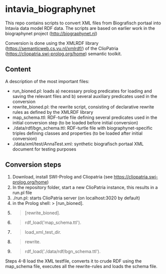 # intavia_biographynet

This repo contains  scripts to convert XML files from Biografisch portaal into Intavia data model RDF data. The scripts are based on earlier work in the biographynet project (http://biographynet.nl)

Conversion is done using the XMLRDF library (https://semanticweb.cs.vu.nl/xmlrdf/) of the ClioPatria (https://cliopatria.swi-prolog.org/home) semantic toolkit. 

## Content
A description of the most important files: 
- run_bioned.pl: loads a) necessary prolog predicates for loading and saving the relevant files and b) several auxiliary predicates used in the conversion
- rewrite_bioned.pl: the rewrite script, consisting of declarative rewrite rules as defined by the XMLRDF library
- map_schema.ttl: RDF-turtle file defining several predicates used in the initial conversion step (to be loaded before initial conversion)
- ./data/rdf/bgn_schema.ttl: RDF-turtle file with biographynet-specific triples defining classes and properties (to be loaded after initial conversion)
- ./data/xml/test/AnnaTest.xml: synthetic biografisch portaal XML document for testing purposes


## Conversion steps

1. Download, install SWI-Prolog and Cliopatria (see https://cliopatria.swi-prolog.org/home)
2. In the repository folder, start a new ClioPatria instance, this results in a run.pl file
3. ./run.pl: starts ClioPatria server (on localhost:3020 by default)
4. in the Prolog shell: > [run_bioned]. 
5.  > [rewrite_bioned]. 
6.  > rdf_load('map_schema.ttl').
7.  > load_xml_test_dir.
8.  > rewrite.
9.  > rdf_load('./data/rdf/bgn_schema.ttl').

Steps 4-8 load the XML testfile, converts it to crude RDF using the map_schema file, executes all the rewrite-rules and loads the schema file.

